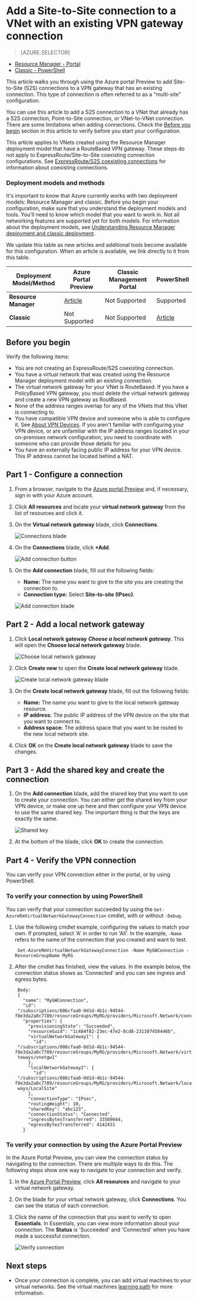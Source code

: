 <properties
   pageTitle="How to add multiple VPN gateway Site-to-Site connections to a virtual network for the Resource Manager deployment model using the Azure portal Preview | Azure"
   description="Add multi-site S2S connections to a VPN gateway that has an existing connection"
   services="vpn-gateway"
   documentationCenter="na"
   authors="cherylmc"
   manager="carmonm"
   editor=""
   tags="azure-resource-manager"/>

<tags
   ms.service="vpn-gateway"
   ms.devlang="na"
   ms.topic="article"
   ms.tgt_pltfrm="na"
   ms.workload="infrastructure-services"
   ms.date="10/10/2016"
   wacn.date=""
   ms.author="cherylmc"/>



# Add a Site-to-Site connection to a VNet with an existing VPN gateway connection

> [AZURE.SELECTOR]
- [Resource Manager - Portal](/documentation/articles/vpn-gateway-howto-multi-site-to-site-resource-manager-portal/)
- [Classic - PowerShell](/documentation/articles/vpn-gateway-multi-site/)

This article walks you through using the Azure portal Preview to add Site-to-Site (S2S) connections to a VPN gateway that has an existing connection. This type of connection is often referred to as a "multi-site" configuration. 

You can use this article to add a S2S connection to a VNet that already has a S2S connection, Point-to-Site connection, or VNet-to-VNet connection. There are some limitations when adding connections. Check the [Before you begin](#before) section in this article to verify before you start your configuration. 

This article applies to VNets created using the Resource Manager deployment model that have a RouteBased VPN gateway. These steps do not apply to ExpressRoute/Site-to-Site coexisting connection configurations. See [ExpressRoute/S2S coexisting connections](/documentation/articles/expressroute-howto-coexist-resource-manager/) for information about coexisting connections.

### Deployment models and methods

It's important to know that Azure currently works with two deployment models: Resource Manager and classic. Before you begin your configuration, make sure that you understand the deployment models and tools. You'll need to know which model that you want to work in. Not all networking features are supported yet for both models. For information about the deployment models, see [Understanding Resource Manager deployment and classic deployment](/documentation/articles/resource-manager-deployment-model/).
 

We update this table as new articles and additional tools become available for this configuration. When an article is available, we link directly to it from this table.

|**Deployment Model/Method**| **Azure Portal Preview** | **Classic Management Portal** | **PowerShell**|
|---|---|---|---|
| **Resource Manager**      |[Article](/documentation/articles/vpn-gateway-howto-multi-site-to-site-resource-manager-portal/)| Not Supported | Supported|
| **Classic** | Not Supported | Not Supported | [Article](/documentation/articles/vpn-gateway-multi-site/) | 
 


## <a name="before"></a>Before you begin

Verify the following items:

- You are not creating an ExpressRoute/S2S coexisting connection.
- You have a virtual network that was created using the Resource Manager deployment model with an existing connection.
- The virtual network gateway for your VNet is RouteBased. If you have a PolicyBased VPN gateway, you must delete the virtual network gateway and create a new VPN gateway as RoutBased.
- None of the address ranges overlap for any of the VNets that this VNet is connecting to.
- You have compatible VPN device and someone who is able to configure it. See [About VPN Devices](/documentation/articles/vpn-gateway-about-vpn-devices/). If you aren't familiar with configuring your VPN device, or are unfamiliar with the IP address ranges located in your on-premises network configuration, you need to coordinate with someone who can provide those details for you.
- You have an externally facing public IP address for your VPN device. This IP address cannot be located behind a NAT.


## <a name="part1"></a>Part 1 - Configure a connection

1. From a browser, navigate to the [Azure portal Preview](http://portal.azure.cn) and, if necessary, sign in with your Azure account.
2. Click **All resources** and locate your **virtual network gateway** from the list of resources and click it.
3. On the **Virtual network gateway** blade, click **Connections**.

	![Connections blade](./media/vpn-gateway-howto-multi-site-to-site-resource-manager-portal/connectionsblade.png "Connections blade")<br>

4. On the **Connections** blade, click **+Add**.

	![Add connection button](./media/vpn-gateway-howto-multi-site-to-site-resource-manager-portal/addbutton.png "Add connection button")<br>

5. On the **Add connection** blade, fill out the following fields:
	- **Name:** The name you want to give to the site you are creating the connection to.
	- **Connection type:** Select **Site-to-site (IPsec)**.

	![Add connection blade](./media/vpn-gateway-howto-multi-site-to-site-resource-manager-portal/addconnectionblade.png "Add connection blade")<br>

## <a name="part2"></a>Part 2 - Add a local network gateway

1. Click **Local network gateway** ***Choose a local network gateway***. This will open the **Choose local network gateway** blade.

	![Choose local network gateway](./media/vpn-gateway-howto-multi-site-to-site-resource-manager-portal/chooselng.png "Choose local network gateway")<br>
2. Click **Create new** to open the **Create local network gateway** blade.

	![Create local network gateway blade](./media/vpn-gateway-howto-multi-site-to-site-resource-manager-portal/createlngblade.png "Create local network gateway")<br>

3. On the **Create local network gateway** blade, fill out the following fields:
	- **Name:** The name you want to give to the local network gateway resource.
	- **IP address:** The public IP address of the VPN device on the site that you want to connect to.
	- **Address space:** The address space that you want to be routed to the new local network site.
4. Click **OK** on the **Create local network gateway** blade to save the changes.

## <a name="part3"></a>Part 3 - Add the shared key and create the connection

1. On the **Add connection** blade, add the shared key that you want to use to create your connection. You can either get the shared key from your VPN device, or make one up here and then configure your VPN device to use the same shared key. The important thing is that the keys are exactly the same.

	![Shared key](./media/vpn-gateway-howto-multi-site-to-site-resource-manager-portal/sharedkey.png "Shared key")<br>
2. At the bottom of the blade, click **OK** to create the connection.

## <a name="part4"></a>Part 4 - Verify the VPN connection

You can verify your VPN connection either in the portal, or by using PowerShell.

### To verify your connection by using PowerShell

You can verify that your connection succeeded by using the `Get-AzureRmVirtualNetworkGatewayConnection` cmdlet, with or without `-Debug`. 

1. Use the following cmdlet example, configuring the values to match your own. If prompted, select 'A' in order to run 'All'. In the example, `-Name` refers to the name of the connection that you created and want to test.

		Get-AzureRmVirtualNetworkGatewayConnection -Name MyGWConnection -ResourceGroupName MyRG

2. After the cmdlet has finished, view the values. In the example below, the connection status shows as 'Connected' and you can see ingress and egress bytes.

		Body:
		{
		  "name": "MyGWConnection",
		  "id":
		"/subscriptions/086cfaa0-0d1d-4b1c-94544-f8e3da2a0c7789/resourceGroups/MyRG/providers/Microsoft.Network/connections/MyGWConnection",
		  "properties": {
		    "provisioningState": "Succeeded",
		    "resourceGuid": "1c484f82-23ec-47e2-8cd8-231107450446b",
		    "virtualNetworkGateway1": {
		      "id":
		"/subscriptions/086cfaa0-0d1d-4b1c-94544-f8e3da2a0c7789/resourceGroups/MyRG/providers/Microsoft.Network/virtualNetworkGa
		teways/vnetgw1"
		    },
		    "localNetworkGateway2": {
		      "id":
		"/subscriptions/086cfaa0-0d1d-4b1c-94544-f8e3da2a0c7789/resourceGroups/MyRG/providers/Microsoft.Network/localNetworkGate
		ways/LocalSite"
		    },
		    "connectionType": "IPsec",
		    "routingWeight": 10,
		    "sharedKey": "abc123",
		    "connectionStatus": "Connected",
		    "ingressBytesTransferred": 33509044,
		    "egressBytesTransferred": 4142431
		  }

### To verify your connection by using the Azure Portal Preview

In the Azure Portal Preview, you can view the connection status by navigating to the connection. There are multiple ways to do this. The following steps show one way to navigate to your connection and verify.

1. In the [Azure Portal Preview](http://portal.azure.cn), click **All resources** and navigate to your virtual network gateway.
2. On the blade for your virtual network gateway, click **Connections**. You can see the status of each connection.
3. Click the name of the connection that you want to verify to open **Essentials**. In Essentials, you can view more information about your connection. The **Status** is 'Succeeded' and 'Connected' when you have made a successful connection.

	![Verify connection](../../includes/media/vpn-gateway-verify-connection-rm-include/connectionsucceeded.png)



## Next steps

- Once your connection is complete, you can add virtual machines to your virtual networks. See the virtual machines [learning path](https://azure.microsoft.com/documentation/learning-paths/virtual-machines) for more information.
